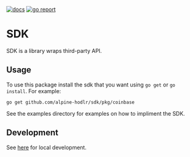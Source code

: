 [![docs](https://img.shields.io/static/v1?label=doc&message=reference&color=blue)](https://pkg.go.dev/github.com/alpine-hodler/sdk)
[![go report](https://img.shields.io/static/v1?label=go+report&message=reference&color=green)](https://goreportcard.com/report/github.com/alpine-hodler/sdk)

# SDK

SDK is a library wraps third-party API.

## Usage

To use this package install the sdk that you want using `go get` or `go install`.  For example:

```
go get github.com/alpine-hodlr/sdk/pkg/coinbase
```

See the examples directory for examples on how to impliment the SDK.

## Development

See [here](https://github.com/alpine-hodler/sdk/blob/main/docs/development.md#development) for local development.
